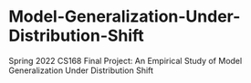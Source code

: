 # Model-Generalization-Under-Distribution-Shift

Spring 2022 CS168 Final Project: An Empirical Study of Model Generalization Under Distribution Shift
